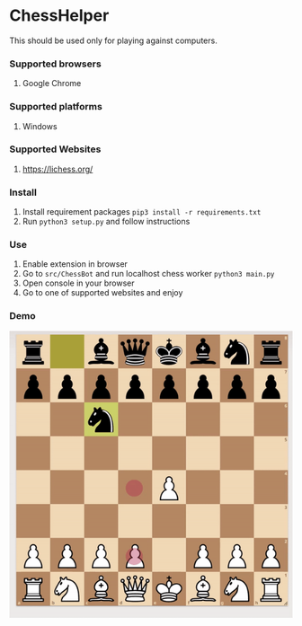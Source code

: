# ChessHelper

This should be used only for playing against computers.

### Supported browsers
1. Google Chrome

### Supported platforms
1. Windows

### Supported Websites
1. https://lichess.org/

### Install
1. Install requirement packages ```pip3 install -r requirements.txt```
2. Run ```python3 setup.py``` and follow instructions

### Use
1. Enable extension in browser
2. Go to ```src/ChessBot``` and run localhost chess worker ```python3 main.py```
3. Open console in your browser
4. Go to one of supported websites and enjoy

### Demo
![Demo gif](demo.gif)
